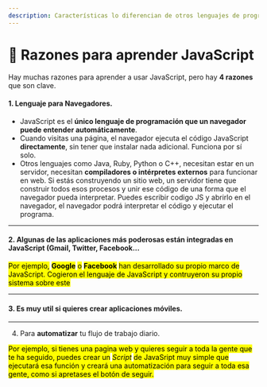 ```yaml
---
description: Características lo diferencian de otros lenguajes de programación.
---
```


# 📌 Razones para aprender JavaScript

Hay muchas razones para aprender a usar JavaScript, pero hay **4 razones** que son clave.

#### 1. Lenguaje para Navegadores.

* JavaScript es el **único lenguaje de programación que un navegador puede entender automáticamente**.&#x20;
* Cuando visitas una página, el navegador ejecuta el código JavaScript **directamente**, sin tener que instalar nada adicional. Funciona por sí solo.
* Otros lenguajes como Java, Ruby, Python o C++, necesitan estar en un servidor, necesitan **compiladores o intérpretes externos** para funcionar en web. Si estás construyendo un sitio web, un servidor tiene que construir todos esos procesos y unir ese código de una forma que el navegador pueda interpretar. Puedes escribir codigo JS y abrirlo en el navegador, el navegador podrá interpretar el código y ejecutar el programa.

***

#### 2. Algunas de las aplicaciones más **poderosas** están integradas en JavaScript (Gmail, Twitter, Facebook...

<mark style="color:$info;">Por ejemplo,</mark> <mark style="color:$info;"></mark><mark style="color:$info;">**Google**</mark> <mark style="color:$info;"></mark><mark style="color:$info;">o</mark> <mark style="color:$info;"></mark><mark style="color:$info;">**Facebook**</mark> <mark style="color:$info;"></mark><mark style="color:$info;">han desarrollado su propio marco de JavaScript. Cogieron el lenguaje de JavaScript y contruyeron su propio sistema sobre este</mark>

***

#### 3. Es muy util si quieres crear **aplicaciones móviles.**

***

4. Para **automatizar** tu flujo de trabajo diario.

<mark style="color:$info;">Por ejemplo, si tienes una pagina web y quieres seguir a toda la gente que te ha seguido, puedes crear un</mark> <mark style="color:$info;"></mark>_<mark style="color:$info;">Script</mark>_ <mark style="color:$info;"></mark><mark style="color:$info;">de JavaSript muy simple que ejecutará esa función y creará una automatización para seguir a toda esa gente, como si apretases el botón de seguir.</mark>
